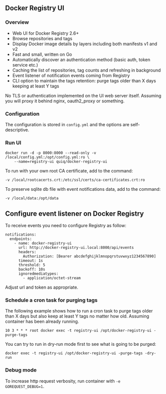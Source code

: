 ## Docker Registry UI

### Overview

* Web UI for Docker Registry 2.6+
* Browse repositories and tags
* Display Docker image details by layers including both manifests v1 and v2
* Fast and small, written on Go
* Automatically discover an authentication method (basic auth, token service etc.)
* Caching the list of repositories, tag counts and refreshing in background
* Event listener of notification events coming from Registry
* CLI option to maintain the tags retention: purge tags older than X days keeping at least Y tags

No TLS or authentication implemented on the UI web server itself.
Assuming you will proxy it behind nginx, oauth2_proxy or something.

### Configuration

The configuration is stored in `config.yml` and the options are self-descriptive.

### Run UI

    docker run -d -p 8000:8000 --read-only -v /local/config.yml:/opt/config.yml:ro \
        --name=registry-ui quiq/docker-registry-ui

To run with your own root CA certificate, add to the command:

    -v /local/rootcacerts.crt:/etc/ssl/certs/ca-certificates.crt:ro

To preserve sqlite db file with event notifications data, add to the command:

    -v /local/data:/opt/data

## Configure event listener on Docker Registry

To receive events you need to configure Registry as follow:

    notifications:
      endpoints:
        - name: docker-registry-ui
          url: http://docker-registry-ui.local:8000/api/events
          headers:
            Authorization: [Bearer abcdefghijklmnopqrstuvwxyz1234567890]
          timeout: 1s
          threshold: 5
          backoff: 10s
          ignoredmediatypes:
            - application/octet-stream

Adjust url and token as appropriate.

### Schedule a cron task for purging tags

The following example shows how to run a cron task to purge tags older than X days but also keep
at least Y tags no matter how old. Assuming container has been already running.

    10 3 * * * root docker exec -t registry-ui /opt/docker-registry-ui -purge-tags

You can try to run in dry-run mode first to see what is going to be purged:

    docker exec -t registry-ui /opt/docker-registry-ui -purge-tags -dry-run

### Debug mode

To increase http request verbosity, run container with `-e GOREQUEST_DEBUG=1`.
